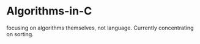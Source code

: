 # Algorithms-in-C
focusing on algorithms themselves, not language. Currently concentrating on sorting. 
